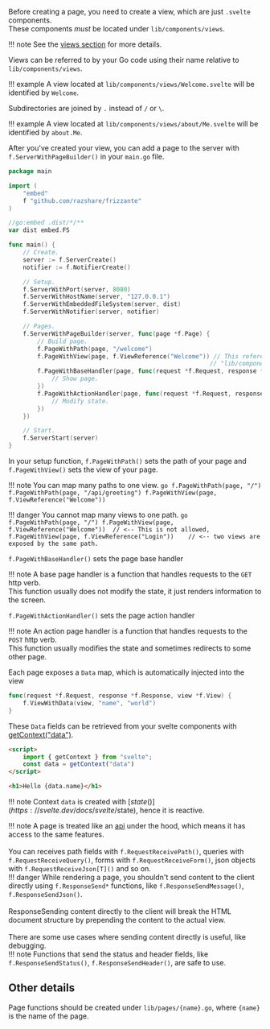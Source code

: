 Before creating a page, you need to create a view, which are just `.svelte` components.<br/>
These components *must* be located under `lib/components/views`.

!!! note
	See the [views section](./views.md) for more details.

Views can be referred to by your Go code using their name relative to `lib/components/views`.

!!! example
	A view located at `lib/components/views/Welcome.svelte` will be identified by `Welcome`.

Subdirectories are joined by `.` instead of `/` or `\`.

!!! example
	A view located at `lib/components/views/about/Me.svelte` will be identified by `about.Me`.

After you've created your view, you can add a page to the server with `f.ServerWithPageBuilder()` in your `main.go` file.

```go
package main

import (
	"embed"
	f "github.com/razshare/frizzante"
)

//go:embed .dist/*/**
var dist embed.FS

func main() {
	// Create.
	server := f.ServerCreate()
	notifier := f.NotifierCreate()

	// Setup.
	f.ServerWithPort(server, 8080)
	f.ServerWithHostName(server, "127.0.0.1")
	f.ServerWithEmbeddedFileSystem(server, dist)
	f.ServerWithNotifier(server, notifier)

	// Pages.
	f.ServerWithPageBuilder(server, func(page *f.Page) {
		// Build page.
		f.PageWithPath(page, "/welcome")
		f.PageWithView(page, f.ViewReference("Welcome")) // This references the file 
														// "lib/components/views/Welcome.svelte"
		f.PageWithBaseHandler(page, func(request *f.Request, response *f.Response, view *f.View) {
			// Show page.
		})
		f.PageWithActionHandler(page, func(request *f.Request, response *f.Response, view *f.View) {
			// Modify state.
		})
	})

	// Start.
	f.ServerStart(server)
}
```

In your setup function, `f.PageWithPath()` sets the path of your page 
and `f.PageWithView()` sets the view of your page.

!!! note
    You can map many paths to one view.
    ```go
    f.PageWithPath(page, "/")
    f.PageWithPath(page, "/api/greeting")
	f.PageWithView(page, f.ViewReference("Welcome"))
    ```
	
!!! danger
    You cannot map many views to one path.
    ```go
    f.PageWithPath(page, "/")
	f.PageWithView(page, f.ViewReference("Welcome"))  // <-- This is not allowed,
	f.PageWithView(page, f.ViewReference("Login"))    // <-- two views are exposed by the same path.
    ```

`f.PageWithBaseHandler()` sets the page base handler

!!! note
	A base page handler is a function that 
	handles requests to the `GET` http verb.<br/>
	This function usually does not modify the state, 
	it just renders information to the screen.

`f.PageWithActionHandler()` sets the page action handler

!!! note
	An action page handler is a function that 
	handles requests to the `POST` http verb.<br/>
	This function usually modifies the state and 
	sometimes redirects to some other page.

Each page exposes a `Data` map, which is automatically injected into the view

```go
func(request *f.Request, response *f.Response, view *f.View) {
	f.ViewWithData(view, "name", "world")
}
```


These `Data` fields can be retrieved from your svelte components with [getContext("data")](https://svelte.dev/docs/svelte/svelte#getContext).

```html
<script>
	import { getContext } from "svelte";
	const data = getContext("data")
</script>

<h1>Hello {data.name}</h1>
```

!!! note
	Context `data` is created with [$state()](https://svelte.dev/docs/svelte/$state), hence it is reactive.


!!! note
	A page is treated like an [api](./api.md) under the hood, which means it 
	has access to the same features.<br/>
	<br/>
	You can receives path fields with `f.RequestReceivePath()`, 
	queries with `f.RequestReceiveQuery()`,
	forms with `f.RequestReceiveForm()`,
	json objects with `f.RequestReceiveJson[T]()` and so on.<br/>
	!!! danger
		While rendering a page, you shouldn't send content to the client directly 
		using `f.ResponseSend*` functions, 
		like `f.ResponseSendMessage()`, `f.ResponseSendJson()`.<br/>
		<br/>
		ResponseSending content directly to the client will break the HTML document structure by prepending 
		the content to the actual view.<br/>
		<br/>
		There are some use cases where sending content directly is useful, like debugging.<br/>
		!!! note
			Functions that send the status and header fields, like `f.ResponseSendStatus()`, `f.ResponseSendHeader()`, are safe to use.

## Other details

Page functions should be created under `lib/pages/{name}.go`, where `{name}` is the name of the page.
